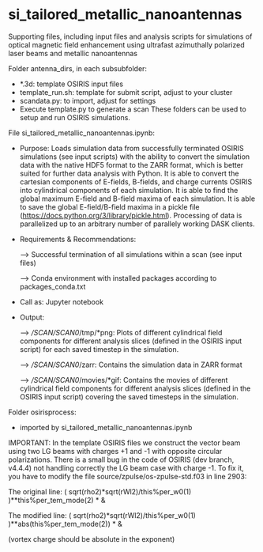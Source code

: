 # si_tailored_metallic_nanoantennas
Supporting files, including input files and analysis scripts for simulations of optical magnetic field enhancement using ultrafast azimuthally polarized laser beams and metallic nanoantennas

Folder antenna_dirs, in each subsubfolder:
- *.3d: template OSIRIS input files
- template_run.sh: template for submit script, adjust to your cluster
- scandata.py: to import, adjust for settings
- Execute template.py to generate a scan
These folders can be used to setup and run OSIRIS simulations.

File si_tailored_metallic_nanoantennas.ipynb:
- Purpose: Loads simulation data from successfully terminated OSIRIS simulations (see input scripts) with the ability to convert the simulation data with the native HDF5 format to the ZARR format, which is better suited for further data analysis with Python.
  It is able to convert the cartesian components of E-fields, B-fields, and charge currents OSIRIS into cylindrical components of each simulation.
  It is able to find the global maximum E-field and B-field maxima of each simulation.
  It is able to save the global E-field/B-field maxima in a pickle file (https://docs.python.org/3/library/pickle.html).
  Processing of data is parallelized up to an arbitrary number of parallely working DASK clients.
- Requirements & Recommendations:

  --> Successful termination of all simulations within a scan (see input files)
  
  --> Conda environment with installed packages according to packages_conda.txt
  
- Call as: Jupyter notebook 
- Output:

  --> */SCAN/SCAN0*/tmp/*png: Plots of different cylindrical field components for different analysis slices (defined in the OSIRIS input script) for each saved timestep in the simulation.
  
  --> */SCAN/SCAN0*/zarr: Contains the simulation data in ZARR format
  
  --> */SCAN/SCAN0*/movies/*gif: Contains the movies of different cylindrical field components for different analysis slices (defined in the OSIRIS input script) covering the saved timesteps in the simulation.
  
Folder osirisprocess:
- imported by si_tailored_metallic_nanoantennas.ipynb

IMPORTANT: 
In the template OSIRIS files we construct the vector beam using two LG beams with charges +1 and -1 with opposite circular polarizations. There is a small bug in the code of OSIRIS (dev branch, v4.4.4) not handling correctly the LG beam case with charge -1. To fix it, you have to modify the file source/zpulse/os-zpulse-std.f03 in line 2903:

The original line:
    ( sqrt(rho2)*sqrt(rWl2)/this%per_w0(1) )**this%per_tem_mode(2) * &
    
The modified line:
    ( sqrt(rho2)*sqrt(rWl2)/this%per_w0(1) )**abs(this%per_tem_mode(2)) * &

(vortex charge should be absolute in the exponent)
